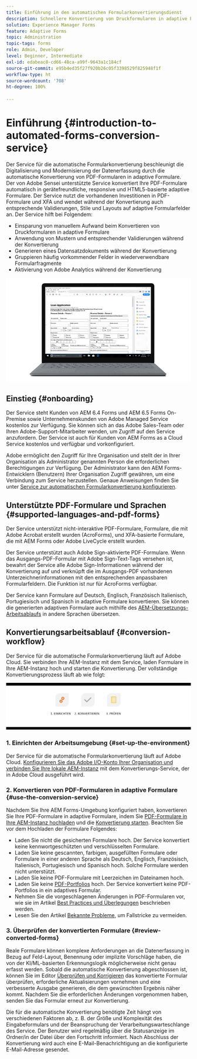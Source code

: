 ```yaml
---
title: Einführung in den automatischen Formularkonvertierungsdienst
description: Schnellere Konvertierung von Druckformularen in adaptive Formulare
solution: Experience Manager Forms
feature: Adaptive Forms
topic: Administration
topic-tags: forms
role: Admin, Developer
level: Beginner, Intermediate
exl-id: edabeac8-cd66-48ca-a99f-9643a1c184cf
source-git-commit: e95b4ed35f27f920b26c05f3398529f825948f1f
workflow-type: ht
source-wordcount: '708'
ht-degree: 100%

---
```


# Einführung {#introduction-to-automated-forms-conversion-service}

Der Service für die automatische Formularkonvertierung beschleunigt die Digitalisierung und Modernisierung der Datenerfassung durch die automatische Konvertierung von PDF-Formularen in adaptive Formulare. Der von Adobe Sensei unterstützte Service konvertiert Ihre PDF-Formulare automatisch in gerätefreundliche, responsive und HTML5-basierte adaptive Formulare. Der Service nutzt die vorhandenen Investitionen in PDF-Formulare und XFA und wendet während der Konvertierung auch entsprechende Validierungen, Stile und Layouts auf adaptive Formularfelder an. Der Service hilft bei Folgendem:

* Einsparung von manuellem Aufwand beim Konvertieren von Druckformularen in adaptive Formulare
* Anwendung von Mustern und entsprechender Validierungen während der Konvertierung
* Generieren eines Datensatzdokuments während der Konvertierung
* Gruppieren häufig vorkommender Felder in wiederverwendbare Formularfragmente
* Aktivierung von Adobe Analytics während der Konvertierung

![Es ist einfach. Sie geben uns die Quellformulare und überlassen alles andere uns. Wir stellen Ihnen ansprechende adaptive Formulare bereit. Sie können die Ausgabe jederzeit zu Ihrer Zufriedenheit verändern. ](assets/pdf-to-adaptive-form-gitx50.gif)

## Einstieg  {#onboarding}

Der Service steht Kunden von AEM 6.4 Forms und AEM 6.5 Forms On-Premise sowie Unternehmenskunden von Adobe Managed Service kostenlos zur Verfügung. Sie können sich an das Adobe Sales-Team oder Ihren Adobe-Support-Mitarbeiter wenden, um Zugriff auf den Service anzufordern. Der Service ist auch für Kunden von AEM Forms as a Cloud Service kostenlos und verfügbar und vorkonfiguriert.

Adobe ermöglicht den Zugriff für Ihre Organisation und stellt der in Ihrer Organisation als Administrator genannten Person die erforderlichen Berechtigungen zur Verfügung. Der Administrator kann den AEM Forms-Entwicklern (Benutzern) Ihrer Organisation Zugriff gewähren, um eine Verbindung zum Service herzustellen. Genaue Anweisungen finden Sie unter [Service zur automatischen Formularkonvertierung konfigurieren](configure-service.md).

## Unterstützte PDF-Formulare und Sprachen {#supported-languages-and-pdf-forms}

Der Service unterstützt nicht-interaktive PDF-Formulare, Formulare, die mit Adobe Acrobat erstellt wurden (AcroForms), und XFA-basierte Formulare, die mit AEM Forms oder Adobe LiveCycle erstellt wurden.

Der Service unterstützt auch Adobe Sign-aktivierte PDF-Formulare. Wenn das Ausgangs-PDF-Formular mit Adobe Sign-Text-Tags versehen ist, bewahrt der Service alle Adobe Sign-Informationen während der Konvertierung auf und verknüpft die im Ausgangs-PDF vorhandenen Unterzeichnerinformationen mit den entsprechenden anpassbaren Formularfeldern. Die Funktion ist nur für AcroForms verfügbar.

Der Service kann Formulare auf Deutsch, Englisch, Französisch Italienisch, Portugiesisch und Spanisch in adaptive Formulare konvertieren. Sie können die generierten adaptiven Formulare auch mithilfe des [AEM-Übersetzungs-Arbeitsablaufs](https://helpx.adobe.com/de/experience-manager/6-5/forms/using/using-aem-translation-workflow-to-localize-adaptive-forms.html) in andere Sprachen übersetzen.

## Konvertierungsarbeitsablauf  {#conversion-workflow}

Der Service für die automatische Formularkonvertierung läuft auf Adobe Cloud. Sie verbinden Ihre AEM-Instanz mit dem Service, laden Formulare in Ihre AEM-Instanz hoch und starten die Konvertierung. Der vollständige Konvertierungsprozess läuft ab wie folgt:

![Arbeitsablauf](assets/conversion-workflow.png)

### 1. Einrichten der Arbeitsumgebung {#set-up-the-environment}

Der Service für die automatische Formularkonvertierung läuft auf Adobe Cloud. [Konfigurieren Sie das Adobe I/O-Konto Ihrer Organisation und verbinden Sie Ihre lokale AEM-Instanz](configure-service.md) mit dem Konvertierungs-Service, der in Adobe Cloud ausgeführt wird.

### 2. Konvertieren von PDF-Formularen in adaptive Formulare {#use-the-conversion-service}

Nachdem Sie Ihre AEM Forms-Umgebung konfiguriert haben, konvertieren Sie Ihre PDF-Formulare in adaptive Formulare, indem Sie [PDF-Formulare in Ihre AEM-Instanz hochladen](convert-existing-forms-to-adaptive-forms.md) und die [Konvertierung starten](convert-existing-forms-to-adaptive-forms.md#run-the-conversion). Beachten Sie vor dem Hochladen der Formulare Folgendes:

* Laden Sie nicht die gesicherten Formulare hoch. Der Service konvertiert keine kennwortgeschützten und verschlüsselten Formulare.
* Laden Sie keine gescannten, farbigen, ausgefüllten Formulare oder Formulare in einer anderen Sprache als Deutsch, Englisch, Französisch, Italienisch, Portugiesisch und Spanisch hoch. Solche Formulare werden nicht unterstützt.
* Laden Sie keine PDF-Formulare mit Leerzeichen im Dateinamen hoch.
* Laden Sie keine [PDF-Portfolios](https://helpx.adobe.com/de/acrobat/using/overview-pdf-portfolios.html) hoch. Der Service konvertiert keine PDF-Portfolios in ein adaptives Formular.
* Nehmen Sie die vorgeschlagenen Änderungen in PDF-Formularen vor, wie sie im Artikel [Best Practices und Überlegungen](styles-and-pattern-considerations-and-best-practices.md) beschrieben werden.
* Lesen Sie den Artikel [Bekannte Probleme](known-issues.md), um Fallstricke zu vermeiden.

### 3. Überprüfen der konvertierten Formulare {#review-converted-forms}

Reale Formulare können komplexe Anforderungen an die Datenerfassung in Bezug auf Feld-Layout, Benennung oder implizite Vorschläge haben, die von der KI/ML-basierten Erkennungslogik möglicherweise nicht genau erfasst werden. Sobald die automatische Konvertierung abgeschlossen ist, können Sie im Editor [Überprüfen und Korrigieren](review-correct-ui-edited.md) das konvertierte Formular überprüfen, erforderliche Aktualisierungen vornehmen und eine verbesserte Ausgabe generieren, die dem gewünschten Ergebnis näher kommt. Nachdem Sie die erforderlichen Änderungen vorgenommen haben, senden Sie das Formular erneut zur Konvertierung.

Die für die automatische Konvertierung benötigte Zeit hängt von verschiedenen Faktoren ab, z. B. der Größe und Komplexität des Eingabeformulars und der Beanspruchung der Verarbeitungswarteschlange des Service. Der Benutzer wird regelmäßig über die Statusanzeige im Ordner/in der Datei über den Fortschritt informiert. Nach Abschluss der Konvertierung wird auch eine E-Mail-Benachrichtigung an die konfigurierte E-Mail-Adresse gesendet.
